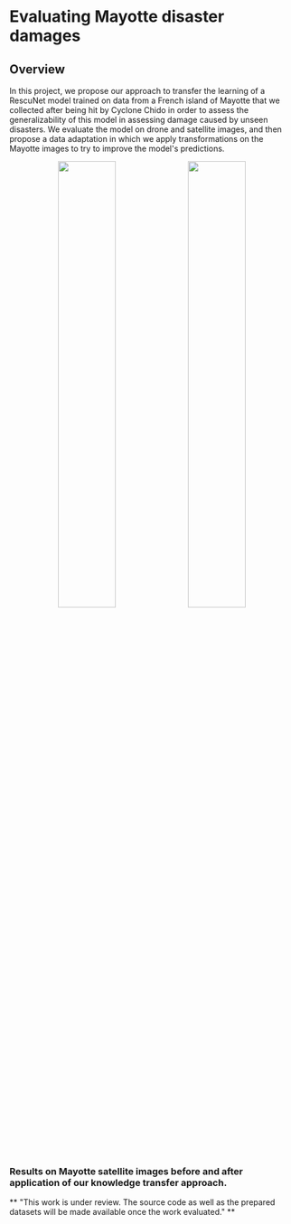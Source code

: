 # Evaluating Mayotte disaster damages

## Overview

In this project, we propose our approach to transfer the learning of a RescuNet model trained on data from a French island of Mayotte that we collected after being hit by Cyclone Chido in order to assess the generalizability of this model in assessing damage caused by unseen disasters. We evaluate the model on drone and satellite images, and then propose a data adaptation in which we apply transformations on the Mayotte images to try to improve the model's predictions. 


<p align="center">
  <img src="https://github.com/user-attachments/assets/e0e8db2c-c4dc-4595-9f78-693602ed3bcf" width="45%" />
  <img src="https://github.com/user-attachments/assets/a4ab7ba4-2915-4d62-8b32-45e024b91b2c" width="45%" />
</p>

### Results on Mayotte satellite images before and after application of our knowledge transfer approach.
 ** "This work is under review. The source code as well as the prepared datasets will be made available once the work evaluated." **
